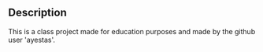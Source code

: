 ## Description

This is a class project made for education purposes and made by the github user 'ayestas'.
